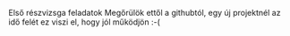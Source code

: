 Első részvizsga feladatok
Megőrülök ettől a githubtól, egy új projektnél az idő felét ez viszi el, hogy jól működjön  :-(

